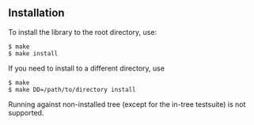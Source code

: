 ## Installation

To install the library to the root directory, use:

```
$ make
$ make install
```

If you need to install to a different directory, use
```
$ make
$ make DD=/path/to/directory install
```
Running against non-installed tree (except for the in-tree testsuite) is not supported.
